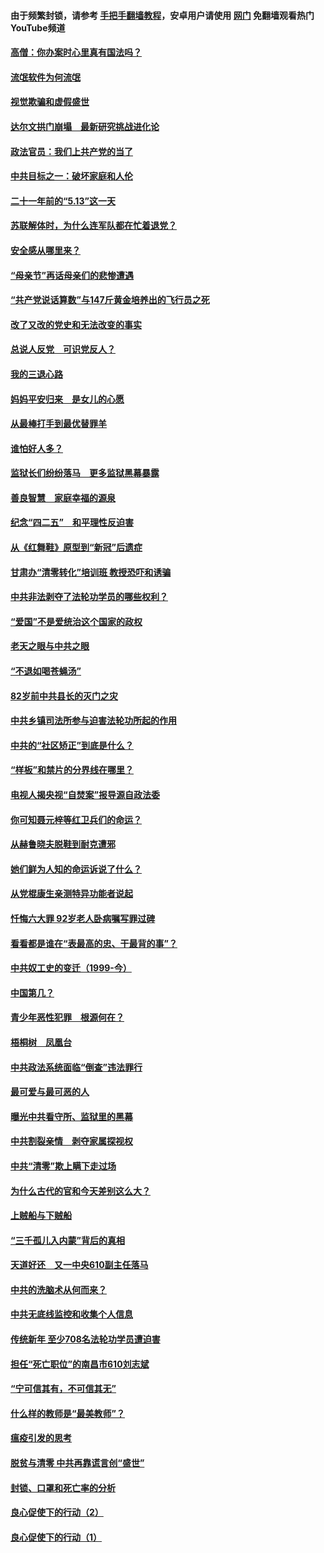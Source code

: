 #### 由于频繁封锁，请参考 [手把手翻墙教程](https://github.com/gfw-breaker/guides/wiki/)，安卓用户请使用 [网门](https://github.com/gfw-breaker/nogfw/blob/master/dl.md?t=06071300) 免翻墙观看热门YouTube频道 

#### [高僧：你办案时心里真有国法吗？](../pages/19/426530.md?t=06071300) 

#### [流氓软件为何流氓](../pages/19/426531.md?t=06071300) 

#### [视觉欺骗和虚假盛世](../pages/19/426443.md?t=06071300) 

#### [达尔文拱门崩塌　最新研究挑战进化论](../pages/19/426009.md?t=06071300) 

#### [政法官员：我们上共产党的当了](../pages/19/425351.md?t=06071300) 

#### [中共目标之一：破坏家庭和人伦](../pages/19/424454.md?t=06071300) 

#### [二十一年前的“5.13”这一天](../pages/19/424814.md?t=06071300) 

#### [苏联解体时，为什么连军队都在忙着退党？](../pages/19/424335.md?t=06071300) 

#### [安全感从哪里来？](../pages/19/424336.md?t=06071300) 

#### [“母亲节”再话母亲们的悲惨遭遇](../pages/19/424234.md?t=06071300) 

#### [“共产党说话算数”与147斤黄金培养出的飞行员之死](../pages/19/424115.md?t=06071300) 

#### [改了又改的党史和无法改变的事实](../pages/19/424037.md?t=06071300) 

#### [总说人反党　可识党反人？](../pages/19/423820.md?t=06071300) 

#### [我的三退心路](../pages/19/423876.md?t=06071300) 

#### [妈妈平安归来　是女儿的心愿](../pages/19/423947.md?t=06071300) 

#### [从最棒打手到最优替罪羊](../pages/19/423819.md?t=06071300) 

#### [谁怕好人多？](../pages/19/423774.md?t=06071300) 

#### [监狱长们纷纷落马　更多监狱黑幕暴露](../pages/19/423787.md?t=06071300) 

#### [善良智慧　家庭幸福的源泉](../pages/19/423632.md?t=06071300) 

#### [纪念“四二五”　和平理性反迫害](../pages/19/423660.md?t=06071300) 

#### [从《红舞鞋》原型到“新冠”后遗症](../pages/19/423509.md?t=06071300) 

#### [甘肃办“清零转化”培训班 教授恐吓和诱骗](../pages/19/423498.md?t=06071300) 

#### [中共非法剥夺了法轮功学员的哪些权利？](../pages/19/423392.md?t=06071300) 

#### [“爱国”不是爱统治这个国家的政权](../pages/19/423029.md?t=06071300) 

#### [老天之眼与中共之眼](../pages/19/423378.md?t=06071300) 

#### [“不退如喝苍蝇汤”](../pages/19/423287.md?t=06071300) 

#### [82岁前中共县长的灭门之灾](../pages/19/423055.md?t=06071300) 

#### [中共乡镇司法所参与迫害法轮功所起的作用](../pages/19/423064.md?t=06071300) 

#### [中共的“社区矫正”到底是什么？](../pages/19/422870.md?t=06071300) 

#### [“样板”和禁片的分界线在哪里？](../pages/19/422704.md?t=06071300) 

#### [电视人揭央视“自焚案”报导源自政法委](../pages/19/422770.md?t=06071300) 

#### [你可知聂元梓等红卫兵们的命运？](../pages/19/422848.md?t=06071300) 

#### [从赫鲁晓夫脱鞋到耐克遭邪](../pages/19/422826.md?t=06071300) 

#### [她们鲜为人知的命运诉说了什么？](../pages/19/422754.md?t=06071300) 

#### [从党棍康生亲测特异功能者说起](../pages/19/422657.md?t=06071300) 

#### [忏悔六大罪 92岁老人卧病嘱写罪过碑](../pages/19/422750.md?t=06071300) 

#### [看看都是谁在“表最高的忠、干最背的事”？](../pages/19/422703.md?t=06071300) 

#### [中共奴工史的变迁（1999-今）](../pages/19/422656.md?t=06071300) 

#### [中国第几？](../pages/19/422496.md?t=06071300) 

#### [青少年恶性犯罪　根源何在？](../pages/19/422449.md?t=06071300) 

#### [梧桐树　凤凰台](../pages/19/422442.md?t=06071300) 

#### [中共政法系统面临“倒查”违法罪行](../pages/19/422497.md?t=06071300) 

#### [最可爱与最可恶的人](../pages/19/422448.md?t=06071300) 

#### [曝光中共看守所、监狱里的黑幕](../pages/19/422390.md?t=06071300) 

#### [中共割裂亲情　剥夺家属探视权](../pages/19/422364.md?t=06071300) 

#### [中共“清零”欺上瞒下走过场](../pages/19/422306.md?t=06071300) 

#### [为什么古代的官和今天差别这么大？](../pages/19/422228.md?t=06071300) 

#### [上贼船与下贼船](../pages/19/422276.md?t=06071300) 

#### [“三千孤儿入内蒙”背后的真相](../pages/19/422229.md?t=06071300) 

#### [天道好还　又一中央610副主任落马](../pages/19/422155.md?t=06071300) 

#### [中共的洗脑术从何而来？](../pages/19/422154.md?t=06071300) 

#### [中共无底线监控和收集个人信息](../pages/19/422039.md?t=06071300) 

#### [传统新年 至少708名法轮功学员遭迫害](../pages/19/421946.md?t=06071300) 

#### [担任“死亡职位”的南昌市610刘志斌](../pages/19/421957.md?t=06071300) 

#### [“宁可信其有，不可信其无”](../pages/19/421691.md?t=06071300) 

#### [什么样的教师是“最美教师”？](../pages/19/421755.md?t=06071300) 

#### [瘟疫引发的思考](../pages/19/421594.md?t=06071300) 

#### [脱贫与清零 中共再靠谎言创“盛世”](../pages/19/421590.md?t=06071300) 

#### [封锁、口罩和死亡率的分析](../pages/19/421495.md?t=06071300) 

#### [良心促使下的行动（2）](../pages/19/421361.md?t=06071300) 

#### [良心促使下的行动（1）](../pages/19/421302.md?t=06071300) 


